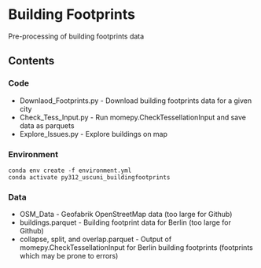 # Building Footprints

Pre-processing of building footprints data

## Contents

### Code

* Downlaod_Footprints.py - Download building footprints data for a given city
* Check_Tess_Input.py - Run momepy.CheckTessellationInput and save data as parquets
* Explore_Issues.py - Explore buildings on map

### Environment

```
conda env create -f environment.yml
conda activate py312_uscuni_buildingfootprints
```

### Data

* OSM_Data - Geofabrik OpenStreetMap data (too large for Github)
* buildings.parquet - Building footprint data for Berlin (too large for Github)
* collapse, split, and overlap.parquet - Output of momepy.CheckTessellationInput for Berlin building footprints (footprints which may be prone to errors)
